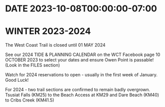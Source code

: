 # DATE 2023-10-08T00:00:00-07:00

# WINTER 2023-2024
The West Coast Trail is closed until 01 MAY 2024

See our 2024 TIDE & PLANNING CALENDAR on the WCT Facebook page 10 OCTOBER 2023 to select your dates and ensure Owen Point is passable! (Look in the FILES section)

Watch for 2024 reservations to open - usually in the first week of January. Good Luck!

For 2024 - two trail sections are confirmed to remain badly overgrown. Tsusiat Falls (KM25) to the Beach Access at KM29 and Dare Beach (KM40) to Cribs Creek (KM41.5) 



